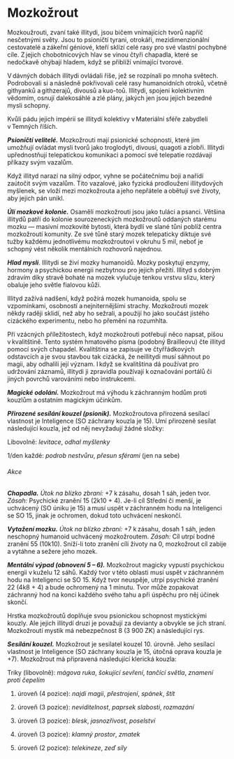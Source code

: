 # Mozkožrout
  
Mozkoužrouti, zvaní také illitydi, jsou bičem vnímajících tvorů napříč nesčetnými světy. Jsou to psioničtí tyrani, otrokáři, mezidimenzionální cestovatelé a zákeřní géniové, kteří sklízí celé rasy pro své vlastní pochybné cíle. Z jejich chobotnicových hlav se vinou čtyři chapadla, které se nedočkavě ohýbají hladem, když se přiblíží vnímající tvorové.
  
V dávných dobách illitydi ovládali říše, jež se rozpínali po mnoha světech. Podrobovali si a následně pokřivovali celé rasy humanoidních otroků, včetně githyanků a githzerajů, divousů a kuo-toů. Illitydi, spojeni kolektivním vědomím, osnují dalekosáhlé a zlé plány, jakých jen jsou jejich bezedné mysli schopny.
  
Kvůli pádu jejich impérií se illitydí kolektivy v Materiální sféře zabydleli v Temných říších.
  
***Psioničtí velitelé.*** Mozkožrouti mají psionické schopnosti, které jim umožňují ovládat mysli tvorů jako troglodyti, divousi, quagoti a zlobři. Illitydi upřednostňují telepatickou komunikaci a pomocí své telepatie rozdávají příkazy svým vazalům.
  
Když illityd narazí na silný odpor, vyhne se počátečnímu boji a nařídí zaútočit svým vazalům. Tito vazalové, jako fyzická prodloužení illitydových myšlenek, se vloží mezi mozkožrouta a jeho nepřátele a obětují své životy, aby jejich pán unikl.
  
***Úlí mozkové kolonie.*** Osamělí mozkožrouti jsou jako tuláci a psanci. Většina illitydů patří do kolonie sourozeneckých mozkožroutů oddaných starému mozku — masivní mozkovité bytosti, která bydlí ve slané tůni poblíž centra mozkožroutí komunity. Ze své tůně starý mozek telepaticky diktuje své tužby každému jednotlivému mozkožroutovi v okruhu 5 mil, neboť je schopný vést několik mentálních rozhovorů najednou.
  
***Hlad mysli***. Illitydi se živí mozky humanoidů. Mozky poskytují enzymy, hormony a psychickou energii nezbytnou pro jejich přežití. Illityd s dobrým zdravím díky stravě bohaté na mozek vylučuje tenkou vrstvu slizu, který obaluje jeho světle fialovou kůži.
  
Illityd zažívá nadšení, když požírá mozek humanoida, spolu se vzpomínkami, osobností a nejniternějšími strachy. Mozkožrouti mozek někdy raději sklidí, než aby ho sežrali, a použijí ho jako součást jistého cizáckého experimentu, nebo ho přemění na rozumhlta.
  
<Card header="Kvalitština">
  
Při vzácných příležitostech, když mozkožrouti potřebují něco napsat, píšou v kvalitštině. Tento systém hmatového písma (podobný Brailleovu) čte illityd pomocí svých chapadel. Kvalitština se zapisuje ve čtyřřádkových odstavcích a je svou stavbou tak cizácká, že neillitydi musí sáhnout po magii, aby odhalili její význam. I když se kvalitština dá používat pro udržování záznamů, illitydi ji zpravidla používají k označování portálů či jiných povrchů varováními nebo instrukcemi.

</Card>
  
<Monster 
    title="Mozkožrout"
    subtitle="Střední zrůda, zákonné zlo￼"
    armor-class="15 (kyrys)"
    hit-points="71 (13k8 + 13)"
    speed="6 sáhů"
    str="11 (+0)"
    dex="12 (+1)"
    con="12 (+1)"
    int="19 (+4)"
    wis="17 (+3)"
    cha="17 (+3)"
    saving-throws="Int +7, Mdr +6, Cha +6"
    skills="Klamání +6, Mystika +7, Nenápadnost +4, Přesvědčování +6, Vhled +6, Vnímání +6"
    damage-vulnerabilities=""
    damage-resistances=""
    damage-immunities=""
    condition-immunities=""
    senses="vidění ve tmě 24 sáhů, pasivní Vnímání 16"
    languages="hlubinština, temnobecná řeč, telepatie 24 sáhů"
    challenge="7 (2 900 ZK)"
    >

***Magické odolání.*** Mozkožrout má výhodu k záchranným hodům proti kouzlům a ostatním magickým účinkům.
  
***Přirozené sesílání kouzel (psionik).*** Mozkožroutova přirozená sesílací vlastnost je Inteligence (SO záchrany kouzla je 15). Umí přirozeně sesílat následující kouzla, jež od něj nevyžadují žádné složky:
  
Libovolně: *levitace*, *odhal myšlenky*
  
1/den každé: *podrob nestvůru*, *přesun sférami* (jen na sebe)
  
###### Akce
  
***Chapadla.*** *Útok na blízko zbraní:* +7 k zásahu, dosah 1 sáh, jeden tvor. *Zásah:* Psychické zranění 15 (2k10 + 4). Je-li cíl Střední či menší, je uchvácený (SO úniku je 15) a musí uspět v záchranném hodu na Inteligenci se SO 15, jinak je ochromen, dokud toto uchvácení neskončí.
  
***Vytažení mozku.*** *Útok na blízko zbraní:* +7 k zásahu, dosah 1 sáh, jeden neschopný humanoid uchvácený mozkožroutem. *Zásah:* Cíl utrpí bodné zranění 55 (10k10). Sníží-li toto zranění cíli životy na 0, mozkožrout cíl zabije a vytáhne a sežere jeho mozek.
  
***Mentální výpad (obnovení 5 – 6).*** Mozkožrout magicky vypustí psychickou energii v kuželu 12 sáhů. Každý tvor v této oblasti musí uspět v záchranném hodu na Inteligenci se SO 15. Když tvor neuspěje, utrpí psychické zranění 22 (4k8 + 4) a bude ochromený na 1 minutu. Tvor může zopakovat záchranný hod na konci každého svého tahu a při úspěchu pro něj účinek skončí.

</Monster>  
  
<Card header="Varianta: Mozkožroutí mystik">
  
Hrstka mozkožroutů doplňuje svou psionickou schopnost mystickými kouzly. Ale jejich illitydí druzi je považují za devianty a obvykle se jich straní. Mozkožroutí mystik má nebezpečnost 8 (3 900 ZK) a následující rys.
  
***Sesílání kouzel.*** Mozkožrout je sesilatel kouzel 10. úrovně. Jeho sesílací vlastnost je Inteligence (SO záchrany kouzla je 15, útočná oprava kouzla je +7). Mozkožrout má připravená následující klerická kouzla:
  
Triky (libovolně): *mágova ruka*, *šokující sevření*, *tančící světla*, *znamení proti čepelím*
  
1. úroveň (4 pozice): *najdi magii*, *přestrojení*, *spánek*, *štít*
  
2. úroveň (3 pozice): *neviditelnost*, *paprsek slabosti*, *rozmazání*
  
3. úroveň (3 pozice): *blesk*, *jasnozřivost*, *poselství*
  
4. úroveň (3 pozice): *klamný prostor*, *zmatek*
  
5. úroveň (2 pozice): *telekineze*, *zeď síly*

</Card>

